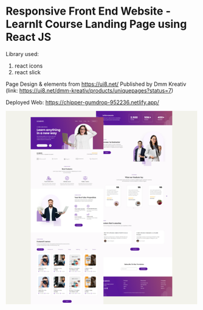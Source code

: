 # Responsive Front End Website - LearnIt Course Landing Page using React JS

Library used:
1. react icons
2. react slick

Page Design & elements from https://ui8.net/ Published by Dmm Kreativ 
(link: https://ui8.net/dmm-kreativ/products/uniquepages?status=7)

Deployed Web: https://chipper-gumdrop-952236.netlify.app/

![Design preview for LearnIt landing page](./src/images/learnit-web.png)
